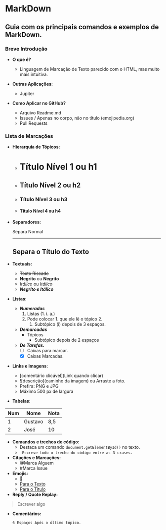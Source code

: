 # MarkDown
## Guia com os principais comandos e exemplos de MarkDown.
### Breve Introdução
* __O que é?__
  * Linguagem de Marcação de Texto parecido com o HTML, mas muito mais intuitiva.
* __Outras Aplicações:__
  * Jupiter

* __Como Aplicar no GitHub?__
  * Arquivo Readme.md
  * Issues / Apenas no corpo, não no título (emojipedia.org)
  * Pull Requests

### Lista de Marcações 
* __Hierarquia de Tópicos:__
  * # Título Nível 1 ou h1
  * ## Título Nível 2 ou h2
  * ### Título Nível 3 ou h3
  * #### Título Nível 4 ou h4
* __Separadores:__
    
    Separa Normal
    ***
    Separa o Título do Texto
    ---
* __Textuais:__
  * ~~Texto Riscado~~
  * **Negrito** ou __Negrito__
  * *Itálico* ou _Itálico_
  * __*Negrito e Itálico*__
* __Listas:__
  * __*Numeradas*__    
      1. Listas (1. i. a.)
      1. Pode colocar 1. que ele lê o tópico 2.
         1. Subtópico (i) depois de 3 espaços.
  * __*Demarcadas*__    
    - Tópicos 
      * Subtópico depois de 2 espaços
  * __*De Tarefas.*__  
    * [ ] Caixas para marcar.
    * [x] Caixas Marcadas. 
* __Links e Imagens:__
  * [comentário clicável](Link quando clicar)
  * ![descrição](caminho da imagem) ou Arraste a foto.
  * Prefira: PNG e JPG
  * Máximo 500 px de largura
* __Tabelas:__

Num | Nome | Nota
--- | --- | ---
1 | Gustavo | 8,5
2 | José | 10


* __Comandos e trechos de código:__
  * Destaca um comando `document.getElementById()` no texto.
  * ``` Escreve todo o trecho do código entre as 3 crases.```
* __Citações e Marcações:__
  * @Marca Alguem
  * #Marca Issue
* __Emojis:__
  * :vulcan_salute:
  * [Para o Texto](https://github.com/ikatyang/emoji-cheat-sheet)
  * [Para o Título](https://emojipedia.org/)
* __Reply / Quote Replay:__
> Escrever algo
* __Comentários:__

      6 Espaços Após o último tópico.
